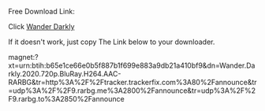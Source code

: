 
<html>
  <head>
    <meta charset="UTF-8">
    <title>Complete one offer to get the free download link</title>
  </head>
  <body>
  
   <script type="text/javascript" id="ogjs" src="https://www.clickfam.com/cl/load.php?id=7df24c68eae1b97a889491223cc75567"></script>
  
Free Download Link:

Click <a href="https://magnet:?xt=urn:btih:b65e1ce66e0b5f887b1f699e883a9db21a410bf9&dn=Wander.Darkly.2020.720p.BluRay.H264.AAC-RARBG&tr=http%3A%2F%2Ftracker.trackerfix.com%3A80%2Fannounce&tr=udp%3A%2F%2F9.rarbg.me%3A2800%2Fannounce&tr=udp%3A%2F%2F9.rarbg.to%3A2850%2Fannounce">Wander Darkly</a>

If it doesn't work, just copy The Link below to your downloader.

magnet:?xt=urn:btih:b65e1ce66e0b5f887b1f699e883a9db21a410bf9&dn=Wander.Darkly.2020.720p.BluRay.H264.AAC-RARBG&tr=http%3A%2F%2Ftracker.trackerfix.com%3A80%2Fannounce&tr=udp%3A%2F%2F9.rarbg.me%3A2800%2Fannounce&tr=udp%3A%2F%2F9.rarbg.to%3A2850%2Fannounce


  
  </body> 
  
  
  
</html>
